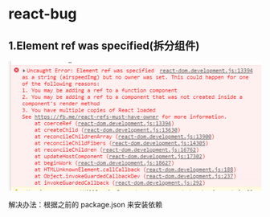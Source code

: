 # react-bug

## 1.Element ref was specified(拆分组件)

![](img/react-ref.png)

解决办法：根据之前的 package.json 来安装依赖

